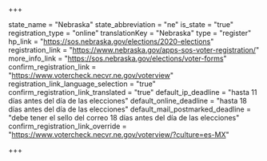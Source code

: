 +++

state_name = "Nebraska"
state_abbreviation = "ne"
is_state = "true"
registration_type = "online"
translationKey = "Nebraska"
type = "register"
hp_link = "https://sos.nebraska.gov/elections/2020-elections"
registration_link = "https://www.nebraska.gov/apps-sos-voter-registration/"
more_info_link = "https://sos.nebraska.gov/elections/voter-forms"
confirm_registration_link = "https://www.votercheck.necvr.ne.gov/voterview"
registration_link_language_selection = "true"
confirm_registration_link_translated = "true"
default_ip_deadline = "hasta 11 días antes del día de las elecciones"
default_online_deadline = "hasta 18 días antes del día de las elecciones"
default_mail_postmarked_deadline = "debe tener el sello del correo 18 días antes del día de las elecciones"
confirm_registration_link_override = "https://www.votercheck.necvr.ne.gov/voterview/?culture=es-MX"

+++